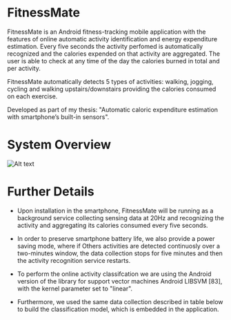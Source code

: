 # FitnessMate

FitnessMate is an Android fitness-tracking mobile application with the features of online automatic activity identification and energy expenditure estimation. 
Every five seconds the activity perfomed is automatically recognized and the calories expended on that activity are aggregated. The user is able to check at any time of the day the calories burned in total and per activity.

FitnessMate automatically detects 5 types of activities: walking, jogging, cycling and walking upstairs/downstairs providing 
the calories consumed on each exercise. 

Developed as part of my thesis: "Automatic caloric expenditure estimation with smartphone’s built-in sensors".

# System Overview

![Alt text](https://user-images.githubusercontent.com/5056125/102712745-7b7c8900-4317-11eb-9022-069661a36321.png?raw=true "Title")


# Further Details
* Upon installation in the smartphone, FitnessMate will be running as a background service collecting sensing data at 20Hz and recognizing the activity and aggregating its calories consumed every five seconds. 

* In order to preserve smartphone battery life, we also provide a power saving mode, where if Others activities are detected continuosly over
a two-minutes window, the data collection stops for five minutes and then the activity recognition service restarts.

* To perform the online activity classifcation we are using the Android version of the library for support vector machines Android LIBSVM [83], with the kernel parameter set to "linear".

* Furthermore, we used the same data collection described in table below to build the classification model, which is embedded in the application.
